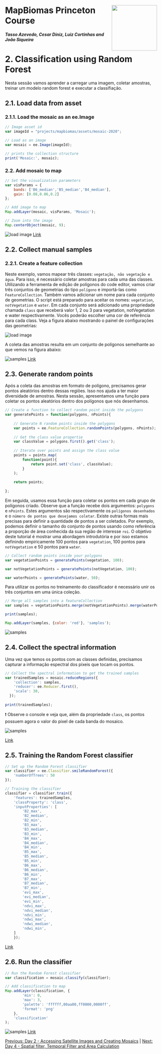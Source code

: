 <div class="fluid-row" id="header">
    <img src='../Assets/mapbiomas-icon.png' height='150' width='auto' align='right'>
    <h1 class="title toc-ignore">MapBiomas Princeton Course</h1>
    <h4 class="author"><em>Tasso Azevedo, Cesar Diniz, Luiz Cortinhas and João Siqueira</em></h4>
</div>

# 2. Classification using Random Forest
Nesta sessão vamos aprender a carregar uma imagem, coletar amostras, treinar um modelo random forest e executar a classifiação.

## 2.1. Load data from asset

### 2.1.1. Load the mosaic as an ee.Image
```javascript
// Image asset id
var imageId = "projects/mapbiomas/assets/mosaic-2020";

// Load as an image
var mosaic = ee.Image(imageId);

// prints the collection structure
print('Mosaic:', mosaic);
```

### 2.2. Add mosaic to map
```javascript
// Set the visualization parameters
var visParams = {
    bands: ['B6_median','B5_median','B4_median'],
    gain: [0.08,0.06,0.2]
};

// Add image to map
Map.addLayer(mosaic, visParams, 'Mosaic');

// Zoom into the image
Map.centerObject(mosaic, 9);
```
![load image](./Assets/load-image.png)
<a href="https://code.earthengine.google.com/a0651d74137aec7017cb6c027e17ddd9" target="_blank">Link</a>

## 2.2. Collect manual samples
### 2.2.1. Create a feature collection

Neste exemplo, vamos mapear três classes: `vegetação, não vegetação e água`. Para isso, é necessário coletar amostras para cada uma das classes. Utilizando a ferramenta de edição de polígonos do code editor, vamos criar três conjuntos de geometrias do tipo `polígono` e importá-las como `FeatureCollection`. Também vamos adicionar um nome para cada conjunto de geometrias. O script está preparado para aceitar os nomes: `vegetation`, `notVegetation` e `water`. Em cada conjunto será adicionado uma propriedade chamada `class` que receberá valor 1, 2 ou 3 para vegetation, notVegetation e water respectivamente. Vocês poderão escolher uma cor de referência para cada class. Veja a figura abaixo mostrando o painel de configurações das geometrias:

![load image](./Assets/create-feature-collection.png)

A coleta das amostras resulta em um conjunto de polígonos semelhante ao que vemos na figura abaixo:

![samples](./Assets/samples.png)
[Link](https://code.earthengine.google.com/18babe6933e054bc7dbc357c255d27b5)

## 2.3. Generate random points

Após a coleta das amostras em formato de polígono, precisamos gerar pontos aleatórios dentro dessas regiões. Isso nos ajuda a ter maior diversidade de amostras. Nesta sessão, apresentamos uma função para coletar os pontos aleatórios dentro dos polígonos que nós desenhamos. 

```javascript
// Create a function to collect random point inside the polygons
var generatePoints = function(polygons, nPoints){
    
    // Generate N random points inside the polygons
    var points = ee.FeatureCollection.randomPoints(polygons, nPoints);
    
    // Get the class value propertie
    var classValue = polygons.first().get('class');
    
    // Iterate over points and assign the class value
    points = points.map(
        function(point){
            return point.set('class', classValue);
        }
    );
    
    return points;
    
};
```

Em seguida, usamos essa função para coletar os pontos em cada grupo de polígonos criado. Observe que a função recebe dois argumentos: `polygons` e `nPoints`. Estes argumentos são respectivamente os `polígonos desenhados` e o `número de pontos que desejamos coletar`. Existe outras formas mais precisas para definir a quantidade de pontos a ser coletados. Por exemplo, podemos definir o tamanho do conjunto de pontos usando como referência a proporção de área conhecida da sua região de interesse `roi`. O objetivo deste tutorial é mostrar uma abordagem introdutória e por isso estamos definindo empiricamente 100 pontos para `vegetation`, 100 pontos para `notVegetation` e 50 pontos para `water`.

```javascript
// Collect random points inside your polygons
var vegetationPoints = generatePoints(vegetation, 100);

var notVegetationPoints = generatePoints(notVegetation, 100);

var waterPoints = generatePoints(water, 50);
```

Para utilizar os pontos no treinamento do classificador é necessário unir os três conjuntos em uma única coleção.

```javascript
// Merge all samples into a featureCollection
var samples = vegetationPoints.merge(notVegetationPoints).merge(waterPoints);

print(samples);

Map.addLayer(samples, {color: 'red'}, 'samples');
```
![samples](./Assets/generate-random-points.png)

## 2.4. Collect the spectral information

Uma vez que temos os pontos com as classes definidas, precisamos capturar a informação espectral dos píxeis que tocam os pontos.

```javascript
// Collect the spectral information to get the trained samples
var trainedSamples = mosaic.reduceRegions({
    'collection': samples, 
    'reducer': ee.Reducer.first(), 
    'scale': 30,
  });
  
print(trainedSamples);
```

:heavy_exclamation_mark: Observe o console e veja que, além da propriedade `class`, os pontos possuem agora o valor do pixel de cada banda do mosaico.

![samples](./Assets/trained-samples.png)

[Link](https://code.earthengine.google.com/db2b9bff4e672fc6f078e3aa6f170383)

## 2.5. Training the Random Forest classifier

```javascript
// Set up the Random Forest classifier
var classifier = ee.Classifier.smileRandomForest({
    'numberOfTrees': 50
});

// Training the classifier
classifier = classifier.train({
    'features': trainedSamples, 
    'classProperty': 'class', 
    'inputProperties': [
        'B2_max',
        'B2_median',
        'B2_min',
        'B3_max',
        'B3_median',
        'B3_min',
        'B4_max',
        'B4_median',
        'B4_min',
        'B5_max',
        'B5_median',
        'B5_min',
        'B6_max',
        'B6_median',
        'B6_min',
        'B7_max',
        'B7_median',
        'B7_min',
        'evi_max',
        'evi_median',
        'evi_min',
        'ndvi_max',
        'ndvi_median',
        'ndvi_min',
        'ndwi_max',
        'ndwi_median',
        'ndwi_min',
    ]
    });
```
[Link](https://code.earthengine.google.com/98f19e617c7ff534db890cff5a3d072e)

## 2.6. Run the classifier

```javascript
// Run the Random Forest classifier
var classification = mosaic.classify(classifier);

// Add classification to map
Map.addLayer(classification, {
        'min': 0,
        'max': 3,
        'palette': 'ffffff,00aa00,ff0000,0000ff',
        'format': 'png'
    },
    'classification'
);
```

![samples](./Assets/classification.png)
[Link](https://code.earthengine.google.com/69f685ee6b0426a5c27ac5007bc4670b)

[Previous: Day 2 - Accessing Satellite Images and Creating Mosaics](https://github.com/mapbiomas-brazil/mapbiomas-training/tree/main/Princeton_University/Day_2/README.md) | [Next: Day 4 - Spatial filter, Temporal Filter and Area Calculation](https://github.com/mapbiomas-brazil/mapbiomas-training/tree/main/Princeton_University/Day_4/README.md)